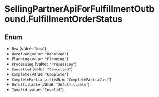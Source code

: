 # SellingPartnerApiForFulfillmentOutbound.FulfillmentOrderStatus

## Enum

* `New` (value: `"New"`)
* `Received` (value: `"Received"`)
* `Planning` (value: `"Planning"`)
* `Processing` (value: `"Processing"`)
* `Cancelled` (value: `"Cancelled"`)
* `Complete` (value: `"Complete"`)
* `CompletePartialled` (value: `"CompletePartialled"`)
* `Unfulfillable` (value: `"Unfulfillable"`)
* `Invalid` (value: `"Invalid"`)
